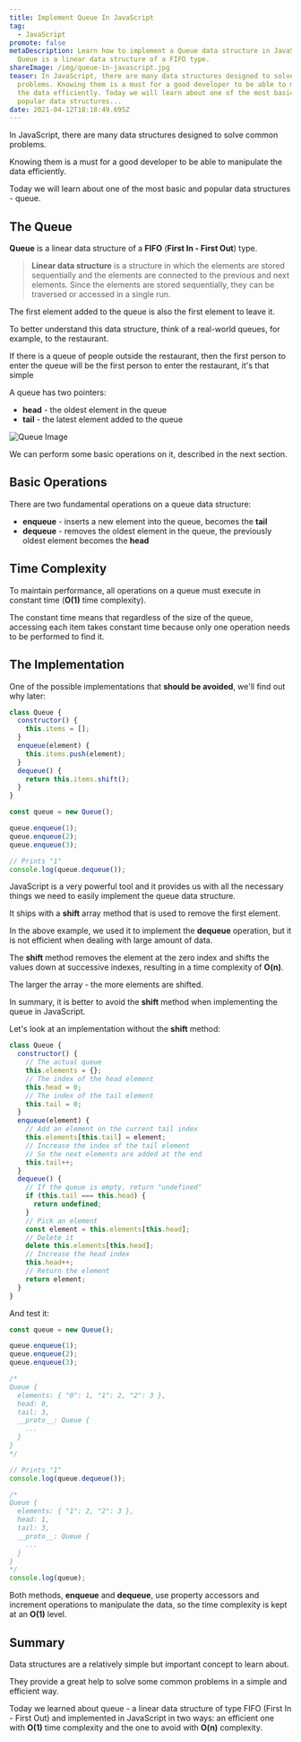 ```yaml
---
title: Implement Queue In JavaScript
tag:
  - JavaScript
promote: false
metaDescription: Learn how to implement a Queue data structure in JavaScript.
  Queue is a linear data structure of a FIFO type.
shareImage: /img/queue-in-javascript.jpg
teaser: In JavaScript, there are many data structures designed to solve common
  problems. Knowing them is a must for a good developer to be able to manipulate
  the data efficiently. Today we will learn about one of the most basic and
  popular data structures...
date: 2021-04-12T18:18:49.695Z
---
```

In JavaScript, there are many data structures designed to solve common problems.

Knowing them is a must for a good developer to be able to manipulate the data efficiently.

Today we will learn about one of the most basic and popular data structures - queue.

## The Queue

**Queue** is a linear data structure of a **FIFO** (**First In - First Out**) type.

> **Linear data structure** is a structure in which the elements are stored sequentially and the elements are connected to the previous and next elements. Since the elements are stored sequentially, they can be traversed or accessed in a single run.

The first element added to the queue is also the first element to leave it.

To better understand this data structure, think of a real-world queues, for example, to the restaurant.

If there is a queue of people outside the restaurant, then the first person to enter the queue will be the first person to enter the restaurant, it's that simple

A queue has two pointers:

* **head** - the oldest element in the queue
* **tail** - the latest element added to the queue

![Queue Image](/img/screenshot-2021-04-11-at-21.43.17.png "Queue Image")

We can perform some basic operations on it, described in the next section.

## Basic Operations

There are two fundamental operations on a queue data structure:

* **enqueue** - inserts a new element into the queue, becomes the **tail**
* **dequeue** - removes the oldest element in the queue, the previously oldest element becomes the **head**

## Time Complexity

To maintain performance, all operations on a queue must execute in constant time (**O(1)** time complexity).

The constant time means that regardless of the size of the queue, accessing each item takes constant time because only one operation needs to be performed to find it.

## The Implementation

One of the possible implementations that **should be avoided**, we'll find out why later:

```javascript
class Queue {
  constructor() {
    this.items = [];
  }
  enqueue(element) {
    this.items.push(element);
  }
  dequeue() {
    return this.items.shift();
  }
}

const queue = new Queue();

queue.enqueue(1);
queue.enqueue(2);
queue.enqueue(3);

// Prints "1"
console.log(queue.dequeue());
```

JavaScript is a very powerful tool and it provides us with all the necessary things we need to easily implement the queue data structure.

It ships with a **shift** array method that is used to remove the first element.

In the above example, we used it to implement the **dequeue** operation, but it is not efficient when dealing with large amount of data.

The **shift** method removes the element at the zero index and shifts the values down at successive indexes, resulting in a time complexity of **O(n)**.

The larger the array - the more elements are shifted. 

In summary, it is better to avoid the **shift** method when implementing the queue in JavaScript. 

Let's look at an implementation without the **shift** method:

```javascript
class Queue {
  constructor() {
    // The actual queue
    this.elements = {};
    // The index of the head element
    this.head = 0;
    // The index of the tail element
    this.tail = 0;
  }
  enqueue(element) {
    // Add an element on the current tail index
    this.elements[this.tail] = element;
    // Increase the index of the tail element
    // So the next elements are added at the end
    this.tail++;
  }
  dequeue() {
    // If the queue is empty, return "undefined"
    if (this.tail === this.head) {
      return undefined;
    }
    // Pick an element
    const element = this.elements[this.head];
    // Delete it
    delete this.elements[this.head];
    // Increase the head index
    this.head++;
    // Return the element
    return element;
  }
}
```

And test it:

```javascript
const queue = new Queue();

queue.enqueue(1);
queue.enqueue(2);
queue.enqueue(3);

/* 
Queue {
  elements: { "0": 1, "1": 2, "2": 3 },
  head: 0,
  tail: 3,
  __proto__: Queue {
    ...
  }
}
*/

// Prints "1"
console.log(queue.dequeue());

/* 
Queue {
  elements: { "1": 2, "2": 3 },
  head: 1,
  tail: 3,
  __proto__: Queue {
    ...
  }
}
*/
console.log(queue);
```

Both methods, **enqueue** and **dequeue**, use property accessors and increment operations to manipulate the data, so the time complexity is kept at an **O(1)** level.

## Summary

Data structures are a relatively simple but important concept to learn about. 

They provide a great help to solve some common problems in a simple and efficient way. 

Today we learned about queue - a linear data structure of type FIFO (First In - First Out) and implemented in JavaScript in two ways: an efficient one with **O(1)** time complexity and the one to avoid with **O(n)** complexity.